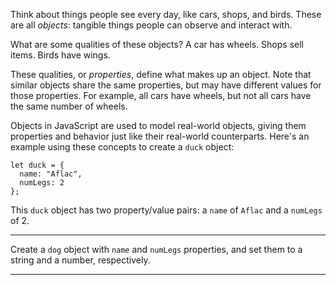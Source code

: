 <div class="challenge-instructions object-oriented-programming"><div><section id="description">
<p>Think about things people see every day, like cars, shops, and birds. These are all <dfn>objects</dfn>: tangible things people can observe and interact with.</p>
<p>What are some qualities of these objects? A car has wheels. Shops sell items. Birds have wings.</p>
<p>These qualities, or <dfn>properties</dfn>, define what makes up an object. Note that similar objects share the same properties, but may have different values for those properties. For example, all cars have wheels, but not all cars have the same number of wheels.</p>
<p>Objects in JavaScript are used to model real-world objects, giving them properties and behavior just like their real-world counterparts. Here's an example using these concepts to create a <code>duck</code> object:</p>
<pre class="language-js"><code class="language-js"><span class="token keyword">let</span> duck <span class="token operator">=</span> <span class="token punctuation">{</span>
  name<span class="token operator">:</span> <span class="token string">"Aflac"</span><span class="token punctuation">,</span>
  numLegs<span class="token operator">:</span> <span class="token number">2</span>
<span class="token punctuation">}</span><span class="token punctuation">;</span>
</code></pre>
<p>This <code>duck</code> object has two property/value pairs: a <code>name</code> of <code>Aflac</code> and a <code>numLegs</code> of 2.</p>
</section></div><hr/><div><section id="instructions">
<p>Create a <code>dog</code> object with <code>name</code> and <code>numLegs</code> properties, and set them to a string and a number, respectively.</p>
</section></div><hr/></div>